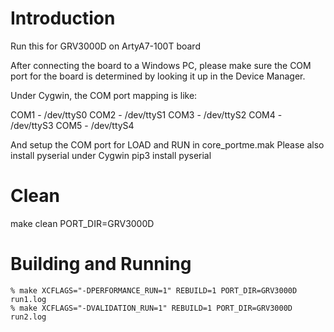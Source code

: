 # Introduction

Run this for GRV3000D on ArtyA7-100T board

After connecting the board to a Windows PC, please make sure the COM port for the board is determined by looking it up in the Device Manager.

Under Cygwin, the COM port mapping is like:

COM1 - /dev/ttyS0
COM2 - /dev/ttyS1
COM3 - /dev/ttyS2
COM4 - /dev/ttyS3
COM5 - /dev/ttyS4

And setup the COM port for LOAD and RUN in core_portme.mak
Please also install pyserial under Cygwin pip3 install pyserial

# Clean

make clean PORT_DIR=GRV3000D

# Building and Running

	% make XCFLAGS="-DPERFORMANCE_RUN=1" REBUILD=1 PORT_DIR=GRV3000D run1.log
	% make XCFLAGS="-DVALIDATION_RUN=1" REBUILD=1 PORT_DIR=GRV3000D run2.log

